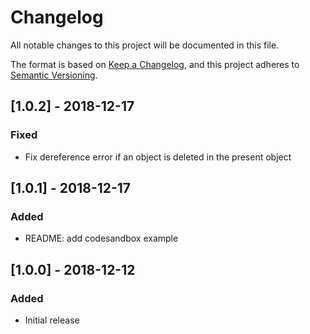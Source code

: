 # Changelog
All notable changes to this project will be documented in this file.

The format is based on [Keep a Changelog](https://keepachangelog.com/en/1.0.0/),
and this project adheres to [Semantic Versioning](https://semver.org/spec/v2.0.0.html).

## [1.0.2] - 2018-12-17
### Fixed 
- Fix dereference error if an object is deleted in the present object

## [1.0.1] - 2018-12-17
### Added 
- README: add codesandbox example

## [1.0.0] - 2018-12-12
### Added
- Initial release
